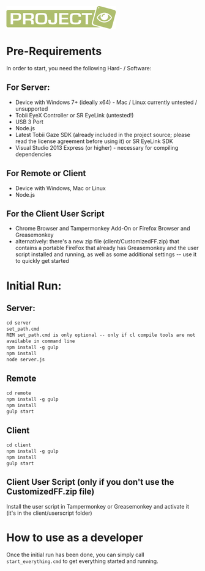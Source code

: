 ![Project Eye Logo](logo.png)

# Pre-Requirements

In order to start, you need the following Hard- / Software:

## For Server:
- Device with Windows 7+ (ideally x64) - Mac / Linux currently untested / unsupported
- Tobii EyeX Controller or SR EyeLink (untested!)
- USB 3 Port
- Node.js
- Latest Tobii Gaze SDK (already included in the project source; please read the license agreement before using it) or SR EyeLink SDK
- Visual Studio 2013 Express (or higher) - necessary for compiling dependencies

## For Remote or Client
- Device with Windows, Mac or Linux
- Node.js

## For the Client User Script
- Chrome Browser and Tampermonkey Add-On or Firefox Browser and Greasemonkey
- alternatively: there's a new zip file (client/CustomizedFF.zip) that contains a portable FireFox that already has Greasemonkey and the user script installed and running, as well as some additional settings -- use it to quickly get started


# Initial Run:

## Server:

```
cd server
set_path.cmd
REM set_path.cmd is only optional -- only if cl compile tools are not available in command line
npm install -g gulp
npm install
node server.js
```


## Remote

```
cd remote
npm install -g gulp
npm install
gulp start
```


## Client

```
cd client
npm install -g gulp
npm install
gulp start
```


## Client User Script (only if you don't use the CustomizedFF.zip file)

Install the user script in Tampermonkey or Greasemonkey and activate it (it's in the client/userscript folder)


# How to use as a developer

Once the initial run has been done, you can simply call `start_everything.cmd` to get everything started and running.
